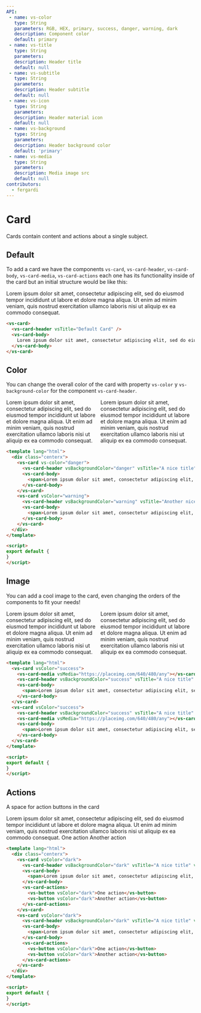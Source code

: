 ```yaml
---
API:
 - name: vs-color
   type: String
   parameters: RGB, HEX, primary, success, danger, warning, dark
   description: Component color
   default: primary
 - name: vs-title
   type: String
   parameters:
   description: Header title
   default: null
 - name: vs-subtitle
   type: String
   parameters:
   description: Header subtitle
   default: null
 - name: vs-icon
   type: String
   parameters:
   description: Header material icon
   default: null
 - name: vs-background
   type: String
   parameters:
   description: Header background color
   default: 'primary'
 - name: vs-media
   type: String
   parameters:
   description: Media image src
   default: null
contributors:
  - fergardi
---
```


# Card

<box header>

  Cards contain content and actions about a single subject.

</box>

<box>

## Default

To add a card we have the components `vs-card`, `vs-card-header`, `vs-card-body`, `vs-card-media`, `vs-card-actions` each one has its functionality inside of the card but an initial structure would be like this:


<vuecode md>
<div slot="demo">
<vs-card>
  <vs-card-header vsTitle="Default Card" />
  <vs-card-body>
    <span>Lorem ipsum dolor sit amet, consectetur adipiscing elit, sed do eiusmod tempor incididunt ut labore et dolore magna aliqua. Ut enim ad minim veniam, quis nostrud exercitation ullamco laboris nisi ut aliquip ex ea commodo consequat.</span>
  </vs-card-body>
</vs-card>
</div>
<div slot="code">

```html
<vs-card>
  <vs-card-header vsTitle="Default Card" />
  <vs-card-body>
    Lorem ipsum dolor sit amet, consectetur adipiscing elit, sed do eiusmod tempor incididunt ut labore et dolore magna aliqua. Ut enim ad minim veniam, quis nostrud exercitation ullamco laboris nisi ut aliquip ex ea commodo consequat.
  </vs-card-body>
</vs-card>
```

</div>
</vuecode>
</box>


<box>

## Color

You can change the overall color of the card with property `vs-color` y `vs-background-color` for the component `vs-card-header`.

<vuecode md center>
<div slot="demo" style="display: flex;">
  <vs-card vs-color="danger">
    <vs-card-header vsBackgroundColor="danger" vsTitle="A nice title" vsIcon="error"></vs-card-header>
    <vs-card-body>
      <span>Lorem ipsum dolor sit amet, consectetur adipiscing elit, sed do eiusmod tempor incididunt ut labore et dolore magna aliqua. Ut enim ad minim veniam, quis nostrud exercitation ullamco laboris nisi ut aliquip ex ea commodo consequat.</span>
    </vs-card-body>
  </vs-card>
  <vs-card vsColor="warning">
    <vs-card-header vsBackgroundColor="warning" vsTitle="Another nice title" vsSubtitle="A nice subtitle" vsIcon="warning"></vs-card-header>
    <vs-card-body>
      <span>Lorem ipsum dolor sit amet, consectetur adipiscing elit, sed do eiusmod tempor incididunt ut labore et dolore magna aliqua. Ut enim ad minim veniam, quis nostrud exercitation ullamco laboris nisi ut aliquip ex ea commodo consequat.</span>
    </vs-card-body>
  </vs-card>
</div>
<div slot="code">

```html
<template lang="html">
  <div class="centerx">
    <vs-card vs-color="danger">
      <vs-card-header vsBackgroundColor="danger" vsTitle="A nice title" vsIcon="error"></vs-card-header>
      <vs-card-body>
        <span>Lorem ipsum dolor sit amet, consectetur adipiscing elit, sed do eiusmod tempor incididunt ut labore et dolore magna aliqua. Ut enim ad minim veniam, quis nostrud exercitation ullamco laboris nisi ut aliquip ex ea commodo consequat.</span>
      </vs-card-body>
    </vs-card>
    <vs-card vsColor="warning">
      <vs-card-header vsBackgroundColor="warning" vsTitle="Another nice title" vsSubtitle="A nice subtitle" vsIcon="warning"></vs-card-header>
      <vs-card-body>
        <span>Lorem ipsum dolor sit amet, consectetur adipiscing elit, sed do eiusmod tempor incididunt ut labore et dolore magna aliqua. Ut enim ad minim veniam, quis nostrud exercitation ullamco laboris nisi ut aliquip ex ea commodo consequat.</span>
      </vs-card-body>
    </vs-card>
  </div>
</template>

<script>
export default {
}
</script>
```

</div>
</vuecode>

</box>

<box>

## Image

You can add a cool image to the card, even changing the orders of the components to fit your needs!

<vuecode md center>
<div slot="demo" style="display: flex;">
  <vs-card vsColor="success">
    <vs-card-media vsMedia="https://placeimg.com/640/480/any"></vs-card-media>
    <vs-card-header vsBackgroundColor="success" vsTitle="A nice title" vsSubtitle="A nice subtitle" vsIcon="check"></vs-card-header>
    <vs-card-body>
      <span>Lorem ipsum dolor sit amet, consectetur adipiscing elit, sed do eiusmod tempor incididunt ut labore et dolore magna aliqua. Ut enim ad minim veniam, quis nostrud exercitation ullamco laboris nisi ut aliquip ex ea commodo consequat.</span>
    </vs-card-body>
  </vs-card>
  <vs-card vsColor="success">
    <vs-card-header vsBackgroundColor="success" vsTitle="A nice title" vsIcon="check"></vs-card-header>
    <vs-card-media vsMedia="https://placeimg.com/640/480/any"></vs-card-media>
    <vs-card-body>
      <span>Lorem ipsum dolor sit amet, consectetur adipiscing elit, sed do eiusmod tempor incididunt ut labore et dolore magna aliqua. Ut enim ad minim veniam, quis nostrud exercitation ullamco laboris nisi ut aliquip ex ea commodo consequat.</span>
    </vs-card-body>
  </vs-card>
</div>
<div slot="code">

```html
<template lang="html">
  <vs-card vsColor="success">
    <vs-card-media vsMedia="https://placeimg.com/640/480/any"></vs-card-media>
    <vs-card-header vsBackgroundColor="success" vsTitle="A nice title" vsSubtitle="A nice subtitle" vsIcon="check"></vs-card-header>
    <vs-card-body>
      <span>Lorem ipsum dolor sit amet, consectetur adipiscing elit, sed do eiusmod tempor incididunt ut labore et dolore magna aliqua. Ut enim ad minim veniam, quis nostrud exercitation ullamco laboris nisi ut aliquip ex ea commodo consequat.</span>
    </vs-card-body>
  </vs-card>
  <vs-card vsColor="success">
    <vs-card-header vsBackgroundColor="success" vsTitle="A nice title" vsIcon="check"></vs-card-header>
    <vs-card-media vsMedia="https://placeimg.com/640/480/any"></vs-card-media>
    <vs-card-body>
      <span>Lorem ipsum dolor sit amet, consectetur adipiscing elit, sed do eiusmod tempor incididunt ut labore et dolore magna aliqua. Ut enim ad minim veniam, quis nostrud exercitation ullamco laboris nisi ut aliquip ex ea commodo consequat.</span>
    </vs-card-body>
  </vs-card>
</template>

<script>
export default {
}
</script>
```

</div>
</vuecode>

</box>

<box>

## Actions

A space for action buttons in the card

<vuecode md center>
<div slot="demo" style="display: flex;">
  <vs-card vsColor="primary">
    <vs-card-header vsBackgroundColor="primary" vsTitle="A nice title" vsSubtitle="A nice subtitle" vsIcon="account_circle"></vs-card-header>
    <vs-card-body>
      <span>Lorem ipsum dolor sit amet, consectetur adipiscing elit, sed do eiusmod tempor incididunt ut labore et dolore magna aliqua. Ut enim ad minim veniam, quis nostrud exercitation ullamco laboris nisi ut aliquip ex ea commodo consequat.</span>
    </vs-card-body>
    <vs-card-actions>
      <vs-button vsColor="primary">One action</vs-button>
      <vs-button vsColor="primary">Another action</vs-button>
    </vs-card-actions>
  </vs-card>
</div>
<div slot="code">

```html
<template lang="html">
  <div class="centerx">
    <vs-card vsColor="dark">
      <vs-card-header vsBackgroundColor="dark" vsTitle="A nice title" vsSubtitle="A nice subtitle" vsIcon="account_circle"></vs-card-header>
      <vs-card-body>
        <span>Lorem ipsum dolor sit amet, consectetur adipiscing elit, sed do eiusmod tempor incididunt ut labore et dolore magna aliqua. Ut enim ad minim veniam, quis nostrud exercitation ullamco laboris nisi ut aliquip ex ea commodo consequat.</span>
      </vs-card-body>
      <vs-card-actions>
        <vs-button vsColor="dark">One action</vs-button>
        <vs-button vsColor="dark">Another action</vs-button>
      </vs-card-actions>
    </vs-card>
    <vs-card vsColor="dark">
      <vs-card-header vsBackgroundColor="dark" vsTitle="A nice title" vsSubtitle="A nice subtitle" vsIcon="account_circle"></vs-card-header>
      <vs-card-body>
        <span>Lorem ipsum dolor sit amet, consectetur adipiscing elit, sed do eiusmod tempor incididunt ut labore et dolore magna aliqua. Ut enim ad minim veniam, quis nostrud exercitation ullamco laboris nisi ut aliquip ex ea commodo consequat.</span>
      </vs-card-body>
      <vs-card-actions>
        <vs-button vsColor="dark">One action</vs-button>
        <vs-button vsColor="dark">Another action</vs-button>
      </vs-card-actions>
    </vs-card>
  </div>
</template>

<script>
export default {
}
</script>
```

</div>
</vuecode>

</box>

